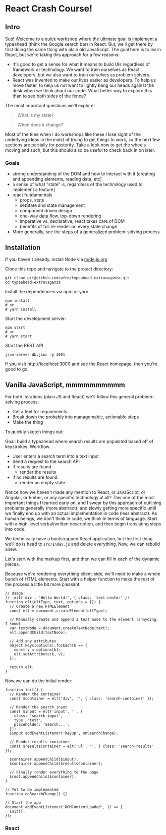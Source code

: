 # React Crash Course!

## Intro

Sup! Welcome to a quick workshop where the ultimate goal is implement a typeahead (think the Google search bar) in React. But, we'll get there by first doing the same thing with plain old JavaScript. The goal here is to learn React, but we're taking this approach for a few reasons:
* It's good to get a sense for what it means to build UIs regardless of framework or technology. We want to train ourselves as React developers, but we also want to train ourselves as problem solvers. 
* React was invented to make our lives easier as developers. To help us move faster, to help us not want to lightly bang our heads against the desk when we think about our code. What better way to explore this than to see both sides of the fence?

The most important questions we'll explore:
> What is my state?

> When does it change?

Most of the time when I do workshops like these I lose sight of the underlying ideas in the midst of trying to get things to work, so the next few sections are partially for posterity. Take a look now to get the wheels moving and such, but this  should also be useful to check back in on later. 

### Goals
* strong understanding of the DOM and how to interact with it (creating and appending elements, reading data, etc]
* a sense of what "state" is, regardless of the technology used to implement a feature]
* react fundamentals
   * props, state
   * setState and state management
   * component driven design
   * one-way data flow, top-down rendering
   * imperative vs. declarative, react takes care of DOM
   * benefits of full re-render on every state change
 * More generally, see the steps of a generalized problem-solving process
 
## Installation
If you haven't already, install Node via [node.js.org](https://nodejs.org/en/)

Clone this repo and navigate to the project directory:
```
git clone git@github.com:wfro/typeahead-extravaganza.git
cd typeahead-extravaganza
```

Install the dependencies via npm or yarn:
```
npm install
# or
# yarn install
```

Start the development server:
```
npm stsrt
# or
# yarn start
```

Start the REST API
```
json-server db.json -p 3001
```

If you visit http://localhost:3000 and see the React homepage, then you're good to go.

## Vanilla JavaScript, mmmmmmmmmm

For both iterations (plain JS and React) we'll follow this general problem-solving process:

* Get a feel for requirements
* Break down the probably into managemable, actionable steps
* Make the thing

To quickly sketch things out:

Goal: build a typeahead where search results are populated based off of keystrokes.
Workflow:
* User enters a search term into a text input
* Send a request to the search API
* If results are found
  - render the results
* if no results are found
  - render an empty state
  
Notice how we haven't made any mention to React, or JavaScript, or Angular, or Ember, or any specific technology at all? This one of the most important things I learned early on, and I swear by this approach of outlining problems generally (more abstract), and slowly getting more specific until we finally end up with an actual implementation in code (less abstract). As human beings, we don't think in code, we think in terms of language. Start with a high-level verbal/written description, and then begin translating steps into code.

We technically have a bootstrapped React application, but the first thing we'll do is head to `src/index.js` and delete everything. Now, we can rebuild anew.

Let's start with the markup first, and then we can fill in each of the dynamic pieces.

Because we're rendering everything client-side, we'll need to make a whole bunch of HTML elements. Start with a helper function to make the rest of the process a little bit more pleasant:

```
// Usage:
//  elt('div', 'Hello World!', { class: 'text-center' })
function elt(eltType, text, options = {}) {
  // Create a new HTMLElement
  const elt = document.createElement(eltType);
  
  // Manually create and append a text node to the element (annyoing, I know)
  var textNode = document.createTextNode(text);
  elt.appendChild(textNode);
  
  // Add any attributes
  Object.keys(options).forEach(k => {
    const v = options[k];
    elt.setAttribute(k, v);
  });
  
  return elt;
}
```

Now we can do the initial render:
```
function init() {
  // Render the container
  const $container = elt('div', '', { class: 'search-container' });

  // Render the search input
  const $input = elt('input', '', {
    class: 'search-input',
    type: 'text',
    placeholder: 'Search...',
  });
  $input.addEventListener('keyup', onSearchChange);

  // Render results container
  const $resultsContainer = elt('ul', '', { class: 'search-results' });

  $container.appendChild($input);
  $container.appendChild($resultsContainer);

  // Finally render everything to the page
  $root.appendChild($container);
}

// Yet to be implemented
function onSearchChange() {}

// Start the app
document.addEventListener('DOMContentLoaded', () => {
  init();
});
```


### React
